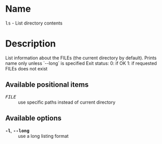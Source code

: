 # Name

<p><tt>ls</tt> - List directory contents</p>

# Description

<p>List information about the FILEs (the current directory by default).
Prints name only unless `--long` is specified
    Exit status:
      0: if OK
      1: if requested FILEs does not exist</p>

## Available positional items

<dl>
<dt><tt><i>FILE</i></tt></dt>
<dd>use specific paths instead of current directory</dd></dl>

## Available options

<dl>
<dt><tt><b>-l</b></tt>, <tt><b>--long</b></tt></dt>
<dd>use a long listing format</dd></dl>